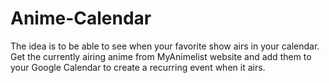 # Anime-Calendar
The idea is to be able to see when your favorite show airs in your calendar.  
Get the currently airing anime from MyAnimelist website and add them to your Google Calendar to create a recurring event when it airs.
